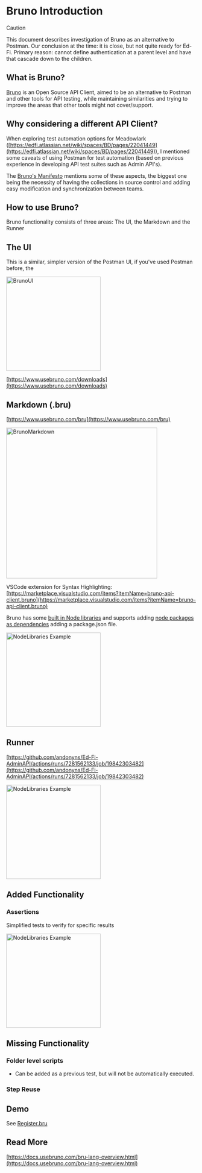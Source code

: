 # Bruno Introduction

> [!CAUTION]
> This document describes investigation of Bruno as an alternative to Postman. Our conclusion at the time: it is close, but not quite ready for Ed-Fi. Primary reason: cannot define authentication at a parent level and have that cascade down to the children.

## What is Bruno?

[Bruno](https://www.usebruno.com/) is an Open Source API Client, aimed to be an alternative to Postman and other tools for API testing, while maintaining similarities and trying to improve the areas that other tools might not cover/support.

## Why considering a different API Client?

When exploring test automation options for Meadowlark ([https://edfi.atlassian.net/wiki/spaces/BD/pages/22041449](https://edfi.atlassian.net/wiki/spaces/BD/pages/22041449)), I mentioned some caveats of using Postman for test automation (based on previous experience in developing API test suites such as Admin API's).

The [Bruno's Manifesto](https://www.usebruno.com/manifesto) mentions some of these aspects, the biggest one being the necessity of having the collections in source control and adding easy modification and synchronization between teams.

## How to use Bruno?

Bruno functionality consists of three areas: The UI, the Markdown and the Runner

## The UI

This is a similar, simpler version of the Postman UI, if you've used Postman before, the

<img alt="BrunoUI" 
src="https://edfi.atlassian.net/wiki/download/thumbnails/19334895/image-2024-1-5_8-24-18.png?version=1&modificationDate=1704464659083&cacheVersion=1&api=v2&width=539&height=250" 
height=250>

[https://www.usebruno.com/downloads](https://www.usebruno.com/downloads)

## Markdown (.bru)

[https://www.usebruno.com/bru](https://www.usebruno.com/bru)

<img alt="BrunoMarkdown" 
src="https://edfi.atlassian.net/wiki/download/thumbnails/19334895/image-2024-1-5_8-28-50.png?version=1&modificationDate=1704464930520&cacheVersion=1&api=v2&width=321&height=400" 
height=400>

VSCode extension for Syntax Highlighting: [https://marketplace.visualstudio.com/items?itemName=bruno-api-client.bruno](https://marketplace.visualstudio.com/items?itemName=bruno-api-client.bruno)

Bruno has some [built in Node libraries](https://docs.usebruno.com/scripting/inbuilt-libraries.html) and supports adding [node packages as dependencies](https://docs.usebruno.com/scripting/external-libraries.html) adding a package.json file.

<img alt="NodeLibraries Example"
src="https://edfi.atlassian.net/wiki/download/thumbnails/19334895/image-2024-1-5_8-36-40.png?version=1&modificationDate=1704465401243&cacheVersion=1&api=v2&width=317&height=250"
height=250>

## Runner

[https://github.com/andonyns/Ed-Fi-AdminAPI/actions/runs/7281562133/job/19842303482](https://github.com/andonyns/Ed-Fi-AdminAPI/actions/runs/7281562133/job/19842303482)

<img alt="NodeLibraries Example"
src="https://edfi.atlassian.net/wiki/download/thumbnails/19334895/image-2024-1-5_8-25-13.png?version=1&modificationDate=1704464713683&cacheVersion=1&api=v2&width=279&height=250"
height=250>

## Added Functionality

### Assertions

Simplified tests to verify for specific results

<img alt="NodeLibraries Example"
src="https://edfi.atlassian.net/wiki/download/thumbnails/19334895/image-2024-1-5_8-32-12.png?version=1&modificationDate=1704465134760&cacheVersion=1&api=v2&width=632&height=250"
height=250>

## Missing Functionality

### Folder level scripts

- Can be added as a previous test, but will not be automatically executed.

### Step Reuse

## Demo

See [Register.bru](https://github.com/Ed-Fi-Alliance-OSS/Ed-Fi-AdminAPI/blob/14ffada70028375fdd22d1e368992e38e208102f/Application/EdFi.Ods.AdminApi/E2E%20Tests/bruno/Admin%20API%20E2E/User%20Management/Register.bru)

## Read More

[https://docs.usebruno.com/bru-lang-overview.html](https://docs.usebruno.com/bru-lang-overview.html)
